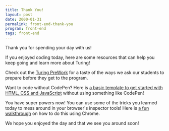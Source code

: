 ```yaml
---
title: Thank You!
layout: post
date: 2000-01-31
permalink: front-end-thank-you
program: front-end
tags: front-end
---
```


Thank you for spending your day with us! 

If you enjoyed coding today, here are some resources that can help you keep going and learn more about Turing!


Check out the [Turing PreWork](http://frontend.turing.io/prework/) for a taste of the ways we ask our students to prepare before they get to the program.

Want to code without CodePen? Here is [a basic template to get started with HTML, CSS and JavaScript](https://github.com/adrianbautista/html-css-template) without using something like CodePen!

You have super powers now! You can use some of the tricks you learned today to mess around in your browser's inspector tools! Here is [a fun walkthrough](https://www.mvcode.com/lessons/hack-session-hack-with-html) on how to do this using Chrome.

We hope you enjoyed the day and that we see you around soon!